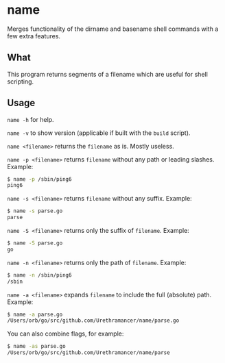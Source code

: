 # name
Merges functionality of the dirname and basename shell commands with a few extra features.

## What
This program returns segments of a filename which are useful for shell scripting.

## Usage
`name -h` for help.

`name -v` to show version (applicable if built with the `build` script).

`name <filename>` returns the `filename` as is. Mostly useless.

`name -p <filename>` returns `filename` without any path or leading slashes. Example:
```sh
$ name -p /sbin/ping6
ping6
```

`name -s <filename>` returns `filename` without any suffix. Example:
```sh
$ name -s parse.go
parse
```

`name -S <filename>` returns only the suffix of `filename`. Example:
```sh
$ name -S parse.go
go
```

`name -n <filename>` returns only the path of `filename`. Example:
```sh
$ name -n /sbin/ping6
/sbin
```

`name -a <filename>` expands `filename` to include the full (absolute) path. Example:
```sh
$ name -a parse.go
/Users/orb/go/src/github.com/Urethramancer/name/parse.go
```

You can also combine flags, for example:
```sh
$ name -as parse.go
/Users/orb/go/src/github.com/Urethramancer/name/parse
```

